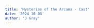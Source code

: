 ```yaml
---
title: 'Mysteries of the Arcana - Cast'
date: '2024-10-03'
author: 'J Gray'
---
```

<div style="text-align: center;">
  <img alt="" src="/img/ChrysCast.png" vspace="" border="0" hspace="">
  <br>
</div>
<div style="text-align: center;">
  <img alt="" src="/img/TheresaCast.png" vspace="" border="0" hspace="">
  <br>
</div>
<div style="text-align: center;">
  <img alt="" src="/img/WilliamBlacke.png" vspace="" border="0" hspace="">
  <br>
</div>
<div style="text-align: center;">
  <img alt="" src="/img/melodycast.png" vspace="" border="0" hspace="">
  <br>
</div>
<div style="text-align: center;">
  <img alt="" src="/img/KludgeCast.png" vspace="" border="0" hspace="">
  <br>
</div>
<div style="text-align: center;">
  <img alt="" src="/img/mandrakeCast.png" vspace="" border="0" hspace="">
  <br>
</div>
<div style="text-align: center;">
  <img alt="" src="/img/CirceCast.png" vspace="" border="0" hspace="">
  <br>
</div>
<div style="text-align: center;">
  <img alt="" src="/img/BlueCast.png" vspace="" border="0" hspace="">
  <img alt="" src="/img/bbuzzcast.png" vspace="" border="0" hspace="">
  <img alt="" src="/img/surgeoncast.png" vspace="" border="0" hspace="">
  <br>
</div>
<br>
